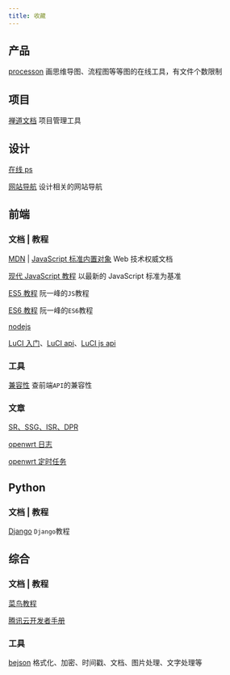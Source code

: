 ```yaml
---
title: 收藏
---
```


## 产品

[processon](https://www.processon.com/) 画思维导图、流程图等等图的在线工具，有文件个数限制

## 项目

[禅道文档](https://www.zentao.net/book/zentaopms/38.html) 项目管理工具

## 设计

[在线 ps](https://www.photopea.com/)

[网站导航](https://www.seeseed.com/) 设计相关的网站导航

## 前端

### 文档 | 教程

[MDN](https://developer.mozilla.org/zh-CN/docs/Web) | [JavaScript 标准内置对象](https://developer.mozilla.org/zh-CN/docs/Web/JavaScript/Reference/Global_Objects) Web 技术权威文档

[现代 JavaScript 教程](https://zh.javascript.info/) 以最新的 JavaScript 标准为基准

[ES5 教程](https://wangdoc.com/javascript/) 阮一峰的`JS`教程

[ES6 教程](https://wangdoc.com/es6/) 阮一峰的`ES6`教程

[nodejs](http://nodejs.cn/learn)

[LuCI 入门](https://blog.csdn.net/qq_28812525/article/details/103870169)、[LuCI api](http://openwrt.github.io/luci/api/index.html)、[LuCI js api](http://openwrt.github.io/luci/jsapi/LuCI.request.html)

### 工具

[兼容性](https://caniuse.com/) 查前端`API`的兼容性

### 文章

[SR、SSG、ISR、DPR](https://zhuanlan.zhihu.com/p/365113639)

[openwrt 日志](https://lawsssscat.blog.csdn.net/article/details/103377807)

[openwrt 定时任务](https://blog.csdn.net/u010307522/article/details/108909810)

## Python

### 文档 | 教程

[Django](https://www.djangoproject.com/) `Django`教程

## 综合

### 文档 | 教程

[菜鸟教程](https://www.runoob.com/)

[腾讯云开发者手册](https://cloud.tencent.com/developer/devdocs)

### 工具

[bejson](https://www.bejson.com/) 格式化、加密、时间戳、文档、图片处理、文字处理等
